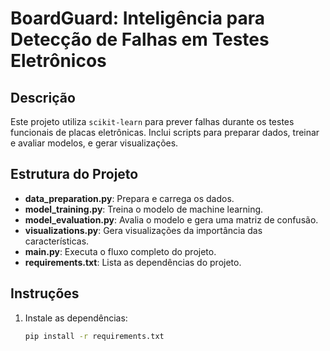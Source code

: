 # BoardGuard: Inteligência para Detecção de Falhas em Testes Eletrônicos

## Descrição

Este projeto utiliza `scikit-learn` para prever falhas durante os testes funcionais de placas eletrônicas. Inclui scripts para preparar dados, treinar e avaliar modelos, e gerar visualizações.

## Estrutura do Projeto

- **data_preparation.py**: Prepara e carrega os dados.
- **model_training.py**: Treina o modelo de machine learning.
- **model_evaluation.py**: Avalia o modelo e gera uma matriz de confusão.
- **visualizations.py**: Gera visualizações da importância das características.
- **main.py**: Executa o fluxo completo do projeto.
- **requirements.txt**: Lista as dependências do projeto.

## Instruções

1. Instale as dependências:
   ```bash
   pip install -r requirements.txt